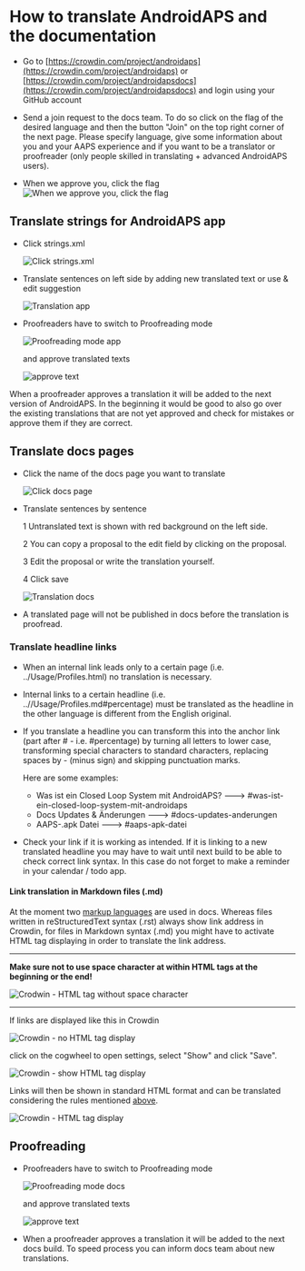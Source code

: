 # How to translate AndroidAPS and the documentation

* Go to [https://crowdin.com/project/androidaps](https://crowdin.com/project/androidaps) or [https://crowdin.com/project/androidapsdocs](https://crowdin.com/project/androidapsdocs) and login using your GitHub account

* Send a join request to the docs team. To do so click on the flag of the desired language and then the button "Join" on the top right corner of the next page. Please specify language, give some information about you and your AAPS experience and if you want to be a translator or proofreader (only people skilled in translating + advanced AndroidAPS users).

* When we approve you, click the flag
   ![When we approve you, click the flag](./images/translation_flags2019.png)

## Translate strings for AndroidAPS app

* Click strings.xml

   ![Click strings.xml](./images/translations-click-strings.png)


* Translate sentences on left side by adding new translated text or use & edit suggestion 

   ![Translation app](./images/translations-translate.png)


* Proofreaders have to switch to Proofreading mode 

   ![Proofreading mode app](./images/translations-proofreading-mode.png) 


  and approve translated texts 
  
   ![approve text](./images/translations-proofreading.png)

When a proofreader approves a translation it will be added to the next version of AndroidAPS. In the beginning it would be good to also go over the existing translations that are not yet approved and check for mistakes or approve them if they are correct.


## Translate docs pages

* Click the name of the docs page you want to translate

   ![Click docs page](./images/translation_WikiPage.png)


* Translate sentences by sentence

   1 Untranslated text is shown with red background on the left side.

   2 You can copy a proposal to the edit field by clicking on the proposal.
   
   3 Edit the proposal or write the translation yourself.
   
   4 Click save
   
   ![Translation docs](./images/translation_WikiTranslate.png)

* A translated page will not be published in docs before the translation is proofread.

### Translate headline links

* When an internal link leads only to a certain page (i.e. ../Usage/Profiles.html) no translation is necessary.
* Internal links to a certain headline (i.e. ..//Usage/Profiles.md#percentage) must be translated as the headline in the other language is different from the English original.
* If you translate a headline you can transform this into the anchor link (part after # - i.e. #percentage) by turning all letters to lower case, transforming special characters to standard characters, replacing spaces by - (minus sign) and skipping punctuation marks. 

   Here are some examples:
   * Was ist ein Closed Loop System mit AndroidAPS?  --->   #was-ist-ein-closed-loop-system-mit-androidaps
   * Docs Updates & Änderungen   --->   #docs-updates-anderungen
   * AAPS-.apk Datei   --->   #aaps-apk-datei

* Check your link if it is working as intended. If it is linking to a new translated headline you may have to wait until next build to be able to check correct link syntax. In this case do not forget to make a reminder in your calendar / todo app.

#### Link translation in Markdown files (.md)

At the moment two [markup languages](./make-a-PR#code-syntax) are used in docs. Whereas files written in reStructuredText syntax (.rst) always show link address in Crowdin, for files in Markdown syntax (.md) you might have to activate HTML tag displaying in order to translate the link address.

----

**Make sure not to use space character at within HTML tags at the beginning or the end!**

![Crodwin - HTML tag without space character](./images/Crowdin_HTMLtag.png)

----

If links are displayed like this in Crowdin

![Crowdin - no HTML tag display](./images/CrowdinShowURL1.png)

click on the cogwheel to open settings, select "Show" and click "Save".

![Crowdin - show HTML tag display](./images/CrowdinShowURL2.png)

Links will then be shown in standard HTML format and can be translated considering the rules mentioned [above](./translations#translate-headline-links).

![Crowdin - HTML tag display](./images/CrowdinShowURL3.png)

## Proofreading 

* Proofreaders have to switch to Proofreading mode 

   ![Proofreading mode docs](./images/translation_WikiProofreading.png) 


  and approve translated texts 
  
   ![approve text](./images/translations-proofreading.png)

* When a proofreader approves a translation it will be added to the next docs build. To speed process you can inform docs team about new translations.
